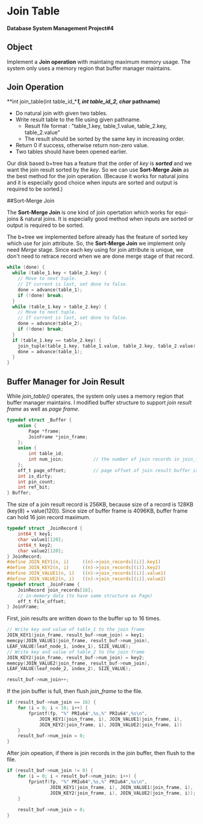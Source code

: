 # Join Table

#### Database System Management Project#4



## Object

Implement a **Join operation** with maintaing maximum memory usage. 
The system only uses a memory region that buffer manager maintains.



## Join Operation

**int join_table(int table_id_****1, int table_id_2, char* pathname)**

- Do natural join with given two tables.
- Write result table to the file using given pathname.
  - Result file format : "table\_1.key, table\_1.value, table\_2.key, table\_2.value"
  - The result should be sorted by the same key in increasing order.
- Return 0 if success, otherwise return non-zero value.
- Two tables should have been opened earlier.




Our disk based b+tree has a feature that the order of *key* is ***sorted*** and we want the join result sorted by the *key*.  So we can use **Sort-Merge Join** as the best method for the join operation. (Because it works for natural joins and it is especially good choice when inputs are sorted and output is required to be sorted.)



##Sort-Merge Join 

 The **Sort-Merge Join** is one kind of join opertation which works for equi-joins & natural joins.  It is especially good method when inputs are sorted or output is required to be sorted.

 The b+tree we implemented before already has the feature of sorted key which use for join attribute. So, the **Sort-Merge Join** we implement only need *Merge* stage.  Since each key using for join attribute is unique, we don't need to retrace record when we are done merge stage of that record. 

```c
while (done) {
  while (table_1.key < table_2.key) {
    // Move to next tuple.
    // If current is last, set done to false.
    done = advance(table_1);	    
    if (!done) break;
  }  	
  while (table_1.key > table_2.key) {
    // Move to next tuple.
    // If current is last, set done to false.
    done = advance(table_2);
  	if (!done) break;
  }
  if (table_1.key == table_2.key) {
    join_tuple(table_1.key, table_1.value, table_2.key, table_2.value);
    done = advance(table_1);
  }  
}
```



## Buffer Manager for Join Result

 While *join_table()* operates, the system only uses a memory region that buffer manager maintains. I modified buffer structure to support *join result frame* as well as *page frame*.

```c
typedef struct _Buffer {
	union {
		Page *frame;
		JoinFrame *join_frame;
	};
	union {
		int table_id;
		int num_join;			// the number of join records in join_frame
	};
	off_t page_offset;			// page offset of join result buffer is -1
	int is_dirty;
	int pin_count;
	int ref_bit;
} Buffer;
```

 The size of a join result record is 256KB, because size of a record is 128KB (key(8) + value(120)). Since size of buffer frame is 4096KB,  buffer frame can hold 16 join record maximum. 

```c
typedef struct _JoinRecord {	
	int64_t key1;
	char value1[120];
	int64_t key2;
	char value2[120];	
} JoinRecord;
#define JOIN_KEY1(n, i)		((n)->join_records[(i)].key1)
#define JOIN_KEY2(n, i)		((n)->join_records[(i)].key2)
#define JOIN_VALUE1(n, i)	((n)->join_records[(i)].value1)
#define JOIN_VALUE2(n, i)	((n)->join_records[(i)].value2)
typedef struct _JoinFrame {
	JoinRecord join_records[16];
	// in-memory data (to have same structure as Page)
	off_t file_offset;
} JoinFrame;
```

 First, join results are written down to the buffer up to 16 times.

```c
// Write key and value of table_1 to the join frame
JOIN_KEY1(join_frame, result_buf->num_join) = key1;
memcpy(JOIN_VALUE1(join_frame, result_buf->num_join), 
LEAF_VALUE(leaf_node_1, index_1), SIZE_VALUE);
// Write key and value of table_2 to the join frame
JOIN_KEY2(join_frame, result_buf->num_join) = key2;			
memcpy(JOIN_VALUE2(join_frame, result_buf->num_join),
LEAF_VALUE(leaf_node_2, index_2), SIZE_VALUE);

result_buf->num_join++;
```

If the join buffer is full, then flush *join_frame* to the file.

```c
if (result_buf->num_join == 16) {							
	for (i = 0; i < 16; i++) {
		fprintf(fp, "%" PRIu64",%s,%" PRIu64",%s\n",
			JOIN_KEY1(join_frame, i), JOIN_VALUE1(join_frame, i),
			JOIN_KEY2(join_frame, i), JOIN_VALUE2(join_frame, i))		
	}
	result_buf->num_join = 0;
}
```

After join opeation, if there is join records in the join buffer, then flush to the file.

```c
if (result_buf->num_join != 0) {		
	for (i = 0; i < result_buf->num_join; i++) {
		fprintf(fp, "%" PRIu64",%s,%" PRIu64",%s\n",
				JOIN_KEY1(join_frame, i), JOIN_VALUE1(join_frame, i),
				JOIN_KEY2(join_frame, i), JOIN_VALUE2(join_frame, i));
	}
	
	result_buf->num_join = 0;
}
```










